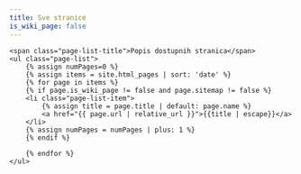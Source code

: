 ```yaml
---
title: Sve stranice
is_wiki_page: false
---
```


<div class="git-wiki-page-list">

    <span class="page-list-title">Popis dostupnih stranica</span>
    <ul class="page-list">
        {% assign numPages=0 %}
        {% assign items = site.html_pages | sort: 'date' %}
        {% for page in items %}
        {% if page.is_wiki_page != false and page.sitemap != false %}
        <li class="page-list-item">
            {% assign title = page.title | default: page.name %}
            <a href="{{ page.url | relative_url }}">{{title | escape}}</a>
        </li>
        {% assign numPages = numPages | plus: 1 %}
        {% endif %}

        {% endfor %}
    </ul>

</div>
